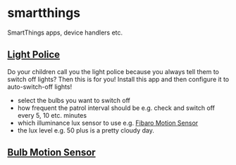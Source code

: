 # smartthings
SmartThings apps, device handlers etc.

## [Light Police](https://github.com/batlinal/smartthings/tree/master/light-police.src)

Do your children call you the light police because you always tell them to switch off lights? Then this is for you! Install this app and then configure it to auto-switch-off lights!

* select the bulbs you want to switch off
* how frequent the patrol interval should be e.g. check and switch off every 5, 10 etc. minutes
* which illuminance lux sensor to use e.g. [Fibaro Motion Sensor](https://www.fibaro.com/en/products/motion-sensor/)  
* the lux level e.g. 50 plus is a pretty cloudy day.

## [Bulb Motion Sensor](https://github.com/batlinal/smartthings/tree/master/bulb-motion-sensor.src)

